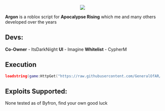 <p align="center"><img src="https://i.imgur.com/nAEEyct.jpg"></p>

**Argon** is a roblox  script for **Apocalypse Rising** which me and many others developed over the years

## Devs:
**Co-Owner** - ItsDarkNiight
**UI** - Imagine
**Whitelist** - CypherM


## Execution

```lua
loadstring(game:HttpGet("https://raw.githubusercontent.com/GeneralOfAR/Argon-AR/main/Main.lua"))();
```

## Exploits Supported:

None tested as of Byfron, find your own good luck
